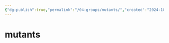 ```yaml
---
{"dg-publish":true,"permalink":"/04-groups/mutants/","created":"2024-10-25T15:50:32.534-05:00","updated":"2024-10-25T15:53:32.555-05:00"}
---
```


# mutants